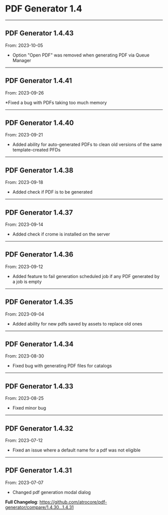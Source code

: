 # PDF Generator 1.4


---

## PDF Generator 1.4.43
From: 2023-10-05

* Option "Open PDF" was removed when generating PDF via Queue Manager

---

## PDF Generator 1.4.41
From: 2023-09-26

*Fixed a bug with PDFs taking too much memory

---

## PDF Generator 1.4.40
From: 2023-09-21

* Added ability for auto-generated PDFs to clean old versions of the same template-created PFDs

---

## PDF Generator 1.4.38
From: 2023-09-18

* Added check if PDF is to be generated

---

## PDF Generator 1.4.37
From: 2023-09-14

* Added check if crome is installed on the server

---

## PDF Generator 1.4.36
From: 2023-09-12

* Added feature to fail generation scheduled job if any PDF generated by a job is empty

---

## PDF Generator 1.4.35
From: 2023-09-04

* Added ability for new pdfs saved by assets to replace old ones

---

## PDF Generator 1.4.34
From: 2023-08-30

* Fixed bug with generating PDF files for catalogs  

---

## PDF Generator 1.4.33
From: 2023-08-25

* Fixed minor bug

---

## PDF Generator 1.4.32
From: 2023-07-12

* Fixed an issue where a default name for a pdf was not eligible

---

## PDF Generator 1.4.31
From: 2023-07-07

* Changed pdf generation modal dialog


**Full Changelog**: https://github.com/atrocore/pdf-generator/compare/1.4.30...1.4.31